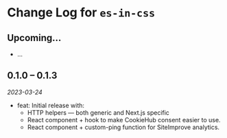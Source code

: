 # Change Log for `es-in-css`

## Upcoming...

- ... <!-- Add new lines here. -->

## 0.1.0 – 0.1.3

_2023-03-24_

- feat: Initial release with:
  - HTTP helpers — both generic and Next.js specific
  - React component + hook to make CookieHub consent easier to use.
  - React component + custom-ping function for SiteImprove analytics.
